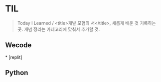 # TIL
>Today I Learned / <title\>개발 모험의 서</title\>, 새롭게 배운 것 기록하는 곳. 
개념 정리는 카테고리에 맞춰서 추가할 것.

<h2>Wecode</h2>
* [replit]

<h2>Python</h2>
